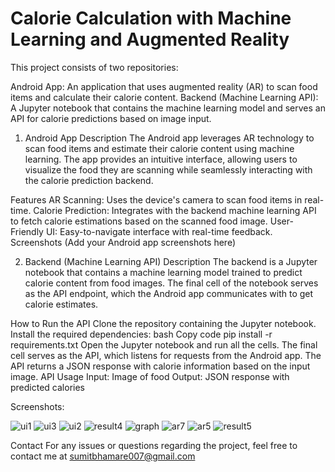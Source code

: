 
# Calorie Calculation with Machine Learning and Augmented Reality

This project consists of two repositories:

Android App: An application that uses augmented reality (AR) to scan food items and calculate their calorie content.
Backend (Machine Learning API): A Jupyter notebook that contains the machine learning model and serves an API for calorie predictions based on image input.
1. Android App
Description
The Android app leverages AR technology to scan food items and estimate their calorie content using machine learning. The app provides an intuitive interface, allowing users to visualize the food they are scanning while seamlessly interacting with the calorie prediction backend.

Features
AR Scanning: Uses the device's camera to scan food items in real-time.
Calorie Prediction: Integrates with the backend machine learning API to fetch calorie estimations based on the scanned food image.
User-Friendly UI: Easy-to-navigate interface with real-time feedback.
Screenshots
(Add your Android app screenshots here)

2. Backend (Machine Learning API)
Description
The backend is a Jupyter notebook that contains a machine learning model trained to predict calorie content from food images. The final cell of the notebook serves as the API endpoint, which the Android app communicates with to get calorie estimates.

How to Run the API
Clone the repository containing the Jupyter notebook.
Install the required dependencies:
bash
Copy code
pip install -r requirements.txt
Open the Jupyter notebook and run all the cells. The final cell serves as the API, which listens for requests from the Android app.
The API returns a JSON response with calorie information based on the input image.
API Usage
Input: Image of food
Output: JSON response with predicted calories


Screenshots:

![ui1](https://github.com/user-attachments/assets/f0dee4c5-3502-46c0-bfbf-6278f84a0f35)
![ui3](https://github.com/user-attachments/assets/5aacb496-d32f-42c8-9a7c-6ca30e1f0664)
![ui2](https://github.com/user-attachments/assets/a0cd8493-c212-43da-bcab-28f0d851415e)
![result4](https://github.com/user-attachments/assets/a4ee3834-2cf2-40cd-91ac-35920bb803fd)
![graph](https://github.com/user-attachments/assets/23843458-bc25-419a-861d-03019377dbb7)
![ar7](https://github.com/user-attachments/assets/3d468e96-f411-446b-958d-77fcc2f6ca83)
![ar5](https://github.com/user-attachments/assets/b319e25f-15e7-4987-a29b-ecb8f8185c25)
![result5](https://github.com/user-attachments/assets/3638257f-7e9c-40f8-9a59-b772f25b2792)


Contact
For any issues or questions regarding the project, feel free to contact me at sumitbhamare007@gmail.com
